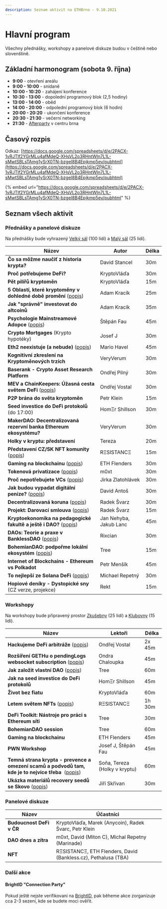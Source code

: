 ```yaml
---
description: Seznam aktivit na ETHBrno - 9.10.2021
---
```


# Hlavní program

Všechny přednášky, workshopy a panelové diskuze budou v češtině nebo slovenštině.

## Základní harmonogram (sobota 9. října)

* **9:00** - otevření areálu
* **9:00 - 10:00** - snídaně
* **10:00 - 10:20** - zahájení konference
* **10:30 - 13:00** - dopolední programový blok (2,5 hodiny)
* **13:00 - 14:00** - oběd
* **14:00 - 20:00** - odpolední programový blok (6 hodin)
* **20:00 - 20:20** - ukončení konference
* **20:30 - 21:30** - večerní networking
* **21:30** - [Afterparty](../doprovodny-program/afterparty-bar-anoda.md) v centru brna

## Časový rozpis

Odkaz: [https://docs.google.com/spreadsheets/d/e/2PACX-1vRJTlf2YGrMLu4afMdeQ-XHsVL2o3RHntWIn7L1L-sMwtSBLsTAmg1ySrX0TN-bzgeI8B4Epjkmp5ev/pubhtml](https://docs.google.com/spreadsheets/d/e/2PACX-1vRJTlf2YGrMLu4afMdeQ-XHsVL2o3RHntWIn7L1L-sMwtSBLsTAmg1ySrX0TN-bzgeI8B4Epjkmp5ev/pubhtml)

{% embed url="https://docs.google.com/spreadsheets/d/e/2PACX-1vRJTlf2YGrMLu4afMdeQ-XHsVL2o3RHntWIn7L1L-sMwtSBLsTAmg1ySrX0TN-bzgeI8B4Epjkmp5ev/pubhtml" %}

## Seznam všech aktivit

### Přednášky a panelové diskuze

Na přednášky bude vyhrazený [Velký sál](../misto-konani/#dostupne-prostory) (100 lidí) a [Malý sál](../misto-konani/#dostupne-prostory) (25 lidí).

| Název                                                                                                                                  | Autor                  | Délka |
| -------------------------------------------------------------------------------------------------------------------------------------- | ---------------------- | ----- |
| **Čo sa môžme naučiť z historia krypta?**                                                                                              | David Stancel          | 30m   |
| **Proč potřebujeme DeFi?**                                                                                                             | KryptoVláďa            | 30m   |
| **Pět pilířů kryptoměn**                                                                                                               | KryptoVláďa            | 15m   |
| **5 Oblastí, které kryptoměny v dohledné době promění** ([popis](prednasky.md#5-oblasti-ktere-kryptomeny-v-dohledne-dobe-promeni))     | Adam Kracík            | 25m   |
| **Jak "správně" investovat do altcoinů**                                                                                               | Adam Kracík            | 35m   |
| **Psychologie Mainstreamové Adopce** ([popis](prednasky.md#psychologie-mainstreamove-adopce))                                          | Štěpán Fau             | 45m   |
| **Crypto Mortgages** (Krypto hypotéky)                                                                                                 | Josef J                | 30m   |
| **Eth2 neexistuje (a nebude)** ([popis](https://ethbrno.gwei.cz/program/prednasky#eth2-neexistuje-a-nebude))                           | Mario Havel            | 45m   |
| **Kognitivní zkreslení na Kryptoměnových trzích**                                                                                      | VeryVerum              | 30m   |
| **Baserank - Crypto Asset Research Platform**                                                                                          | Ondřej Pilný           | 30m   |
| **MEV a ChainKeepers: Úžasná cesta světem DeFi** ([popis](prednasky.md#mev-a-chainkeepers-uzasna-cesta-svetem-defi))                   | Ondřej Vostal          | 30m   |
| **P2P brána do světa kryptoměn**                                                                                                       | Petr Klein             | 15m   |
| **Seed investice do DeFi protokolů** (do 17:00)                                                                                        | HomΞr Shillson         | 30m   |
| **MakerDAO: Decentralizovaná rezervní banka Ethereum ekosystému?**                                                                     | VeryVerum              | 30m   |
| **Holky v kryptu: představení**                                                                                                        | Tereza                 | 20m   |
| **Představení CZ/SK NFT komunity** ([popis](prednasky.md#predstaveni-cz-sk-nft-komunity))                                              | RΞSISTANCΞ             | 15m   |
| **Gaming na blockchainu** ([popis](prednasky.md#gaming-na-blockchainu))                                                                | ETH Flenders           | 30m   |
| **Tokenová privatizace** ([popis](prednasky.md#tokenova-privatizace))                                                                  | m0xt                   | 30m   |
| **Proč nepotřebujete VCs** ([popis](prednasky.md#proc-nepotrebujete-vcs))                                                              | Jirka Zlatohlávek      | 30m   |
| **Jak budou vypadat digitální peníze?** ([popis](prednasky.md#jak-budou-vypadat-digitalni-penize))                                     | David Antoš            | 30m   |
| **Decentralizovaná koruna** ([popis](prednasky.md#decentralizovana-koruna))                                                            | Radek Švarz            | 30m   |
| **Projekt: Darovací smlouva** ([popis](prednasky.md#projekt-darovaci-smlouva))                                                         | Radek Švarz            | 15m   |
| **Kryptoekonomika na pedagogické fakultě a ještě i DAO?** ([popis](prednasky.md#kryptoekonomika-na-pedagogicke-fakulte-a-jeste-i-dao)) | Jan Nehyba, Jakub Lanc | 45m   |
| **DAOs: Teorie a praxe v BanklessDAO** ([popis](prednasky.md#daos-teorie-a-praxe-v-banklessdao))                                       | Rixcian                | 30m   |
| **BohemianDAO: podpořme lokální ekosystém** ([popis](prednasky.md#bohemiandao-podporme-lokalni-ekosystem))                             | Tree                   | 15m   |
| **Internet of Blockchains - Ethereum vs Polkadot**                                                                                     | Petr Menšík            | 45m   |
| **To nejlepší ze Solana DeFi** ([popis](prednasky.md#to-nejlepsi-ze-solana-defi))                                                      | Michael Repetný        | 30m   |
| **Hopiové deníky - Dystopické sny** (CZ verze, projekce)                                                                               | Rekt                   | 15m   |

### Workshopy

Na workshopy bude připravený prostor [Zkušebny](../misto-konani/#dostupne-prostory) (25 lidí) a [Klubovny](../misto-konani/#dostupne-prostory) (15 lidí).

| Název                                                                                                                                                                                                                                                                             | Lektoři                       | Délka  |
| --------------------------------------------------------------------------------------------------------------------------------------------------------------------------------------------------------------------------------------------------------------------------------- | ----------------------------- | ------ |
| **Hackujeme DeFi arbitráže** ([popis](workshopy/hackujeme-defi-arbitraze.md))                                                                                                                                                                                                     | Ondřej Vostal                 | 2x 45m |
| **Rozšíření GETHu o pendingLogs websocket subscription** ([popis](workshopy/rozsireni-gethu-o-pendinglogs-websocket-subscription.md))                                                                                                                                             | Ondra Chaloupka               | 45m    |
| **Jak založit vlastní DAO** ([popis](workshopy/jak-zalozit-vlastni-dao.md))                                                                                                                                                                                                       | Tree                          | 60m    |
| **Jak na seed investice do DeFi protokolů**                                                                                                                                                                                                                                       | HomΞr Shillson                | 45m    |
| **Život bez fiatu**                                                                                                                                                                                                                                                               | KryptoVláďa                   | 60m    |
| **Letem světem NFTs** ([popis](workshopy/letem-svetem-nfts.md))                                                                                                                                                                                                                   | RΞSISTANCΞ                    | 1h 30m |
| **DeFi Toolkit: Nástroje pro práci s Ethereum síti**                                                                                                                                                                                                                              | Tree                          | 30m    |
| **BohemianDAO session**                                                                                                                                                                                                                                                           | Tree                          | 60m    |
| **Gaming na blockchainu**                                                                                                                                                                                                                                                         | ETH Flenders                  | 45m    |
| **PWN Workshop**                                                                                                                                                                                                                                                                  | Josef J, Štěpán Fau           | 45m    |
| **Temná strana krypta - prevence a omezení scamů a podvodů tam, kde je to nejvíce třeba** <img src="../../../.gitbook/assets/darth-vader.png" alt="" data-size="line"> ([popis](workshopy/temna-strana-krypta-prevence-a-omezeni-scamu-a-podvodu-tam-kde-je-to-nejvice-treba.md)) | Soňa, Tereza (Holky v kryptu) | 60m    |
| **Ukázka materiálů recovery seedů se Skovo** ([popis](workshopy/skovo.cz-workshop.md))                                                                                                                                                                                            | Jiří Skřivan                  | 30m    |

### Panelové diskuze

| Název                    | Účastníci                                                      |
| ------------------------ | -------------------------------------------------------------- |
| **Budoucnost DeFi v ČR** | KryptoVláďa, Marek (Anycoin), Radek Švarc, Petr Klein          |
| **DAO dnes a zítra**     | m0xt, David (Miton C), Michal Repetny (Marinade)               |
| **NFT**                  | RΞSISTANCΞ, ETH Flenders, David (Bankless.cz), Pethalusa (TBA) |

### Další akce

#### BrightID "Connection Party"

Pokud ještě nejste verifikovaní na [BrightID](https://www.brightid.org/), pak běheme akce zorganizuje cca 2-3 sezení, kde se budete moci ověřit.
